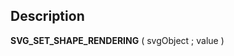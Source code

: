 ﻿<!-- SVG_SET_SHAPE_RENDERING ( object ; rendering ) -> object (Text) -> rendering (Text)-->## Description **SVG\_SET\_SHAPE\_RENDERING** ( svgObject ; value )